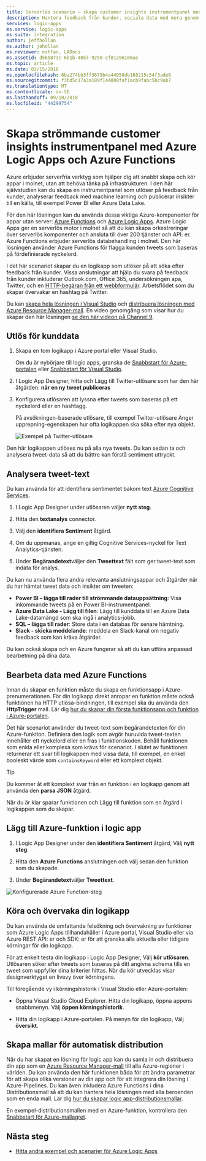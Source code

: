```yaml
---
title: Serverlös scenario – skapa customer insights instrumentpanel med Azure-tjänster | Microsoft Docs
description: Hantera feedback från kunder, sociala data med mera genom att skapa en kund-instrumentpanel med Azure Logic Apps och Azure Functions
services: logic-apps
ms.service: logic-apps
ms.suite: integration
author: jeffhollan
ms.author: jehollan
ms.reviewer: estfan, LADocs
ms.assetid: d565873c-6b1b-4057-9250-cf81a96180ae
ms.topic: article
ms.date: 03/15/2018
ms.openlocfilehash: 6ba274bb3ff3679b4a44950db168215c54f3ade6
ms.sourcegitcommit: f3bd5c17a3a189f144008faf1acb9fabc5bc9ab7
ms.translationtype: MT
ms.contentlocale: sv-SE
ms.lasthandoff: 09/10/2018
ms.locfileid: "44299754"
---
```

# <a name="create-streaming-customer-insights-dashboard-with-azure-logic-apps-and-azure-functions"></a>Skapa strömmande customer insights instrumentpanel med Azure Logic Apps och Azure Functions

Azure erbjuder serverfria verktyg som hjälper dig att snabbt skapa och kör appar i molnet, utan att behöva tänka på infrastrukturen. I den här självstudien kan du skapa en instrumentpanel som utlöser på feedback från kunder, analyserar feedback med machine learning och publicerar insikter till en källa, till exempel Power BI eller Azure Data Lake.

För den här lösningen kan du använda dessa viktiga Azure-komponenter för appar utan server: [Azure Functions](https://azure.microsoft.com/services/functions/) och [Azure Logic Apps](https://azure.microsoft.com/services/logic-apps/).
Azure Logic Apps ger en serverlös motor i molnet så att du kan skapa orkestreringar över serverlös komponenter och ansluta till över 200 tjänster och API: er. Azure Functions erbjuder serverlös databehandling i molnet. Den här lösningen använder Azure Functions för flagga kunden tweets som baseras på fördefinierade nyckelord.

I det här scenariot skapar du en logikapp som utlöser på att söka efter feedback från kunder. Vissa anslutningar att hjälp du svara på feedback från kunder inkluderar Outlook.com, Office 365, undersökningen apa, Twitter, och en [HTTP-begäran från ett webbformulär](https://blogs.msdn.microsoft.com/logicapps/2017/01/30/calling-a-logic-app-from-an-html-form/). Arbetsflödet som du skapar övervakar en hashtag på Twitter.

Du kan [skapa hela lösningen i Visual Studio](../logic-apps/quickstart-create-logic-apps-with-visual-studio.md) och [distribuera lösningen med Azure Resource Manager-mall](../logic-apps/logic-apps-create-deploy-template.md). En video genomgång som visar hur du skapar den här lösningen [se den här videon på Channel 9](http://aka.ms/logicappsdemo). 

## <a name="trigger-on-customer-data"></a>Utlös för kunddata

1. Skapa en tom logikapp i Azure portal eller Visual Studio. 

   Om du är nybörjare till logic apps, granska de [Snabbstart för Azure-portalen](../logic-apps/quickstart-create-first-logic-app-workflow.md) eller [Snabbstart för Visual Studio](../logic-apps/quickstart-create-logic-apps-with-visual-studio.md).

2. I Logic App Designer, hitta och Lägg till Twitter-utlösare som har den här åtgärden: **när en ny tweet publiceras**

3. Konfigurera utlösaren att lyssna efter tweets som baseras på ett nyckelord eller en hashtagg.

   På avsökningen-baserade utlösare, till exempel Twitter-utlösare Anger upprepning-egenskapen hur ofta logikappen ska söka efter nya objekt.

   ![Exempel på Twitter-utlösare][1]

Den här logikappen utlöses nu på alla nya tweets. Du kan sedan ta och analysera tweet-data så att du bättre kan förstå sentiment uttryckt. 

## <a name="analyze-tweet-text"></a>Analysera tweet-text

Du kan använda för att identifiera sentimentet bakom text [Azure Cognitive Services](https://azure.microsoft.com/services/cognitive-services/).

1. I Logic App Designer under utlösaren väljer **nytt steg**.

2. Hitta den **textanalys** connector.

3. Välj den **identifiera Sentiment** åtgärd.

4. Om du uppmanas, ange en giltig Cognitive Services-nyckel för Text Analytics-tjänsten.

5. Under **Begärandetext**väljer den **Tweettext** fält som ger tweet-text som indata för analys.

Du kan nu använda flera andra relevanta anslutningsappar och åtgärder när du har hämtat tweet data och insikter om tweeten:

* **Power BI – lägga till rader till strömmande datauppsättning**: Visa inkommande tweets på en Power BI-instrumentpanel.
* **Azure Data Lake - Lägg till filen**: Lägg till kunddata till en Azure Data Lake-datamängd som ska ingå i analytics-jobb.
* **SQL – lägga till rader**: Store data i en databas för senare hämtning.
* **Slack - skicka meddelande**: meddela en Slack-kanal om negativ feedback som kan kräva åtgärder.

Du kan också skapa och en Azure fungerar så att du kan utföra anpassad bearbetning på dina data. 

## <a name="process-data-with-azure-functions"></a>Bearbeta data med Azure Functions

Innan du skapar en funktion måste du skapa en funktionsapp i Azure-prenumerationen. För din logikapp direkt anropar en funktion måste också funktionen ha HTTP utlösa-bindningen, till exempel ska du använda den **HttpTrigger** mall. Lär dig [hur du skapar din första funktionsapp och funktion i Azure-portalen](../azure-functions/functions-create-first-azure-function-azure-portal.md).

Det här scenariot använder du tweet-text som begärandetexten för din Azure-funktion. Definiera den logik som avgör huruvida tweet-texten innehåller ett nyckelord eller en fras i funktionskoden. Behåll funktionen som enkla eller komplexa som krävs för scenariot.
I slutet av funktionen returnerar ett svar till logikappen med vissa data, till exempel, en enkel booleskt värde som `containsKeyword` eller ett komplext objekt.

> [!TIP]
> Du kommer åt ett komplext svar från en funktion i en logikapp genom att använda den **parsa JSON** åtgärd.

När du är klar sparar funktionen och Lägg till funktion som en åtgärd i logikappen som du skapar.

## <a name="add-azure-function-to-logic-app"></a>Lägg till Azure-funktion i logic app

1. I Logic App Designer under den **identifiera Sentiment** åtgärd, Välj **nytt steg**.

2. Hitta den **Azure Functions** anslutningen och välj sedan den funktion som du skapade.

3. Under **Begärandetext**väljer **Tweettext**.

![Konfigurerade Azure Function-steg][2]

## <a name="run-and-monitor-your-logic-app"></a>Köra och övervaka din logikapp

Du kan använda de omfattande felsökning och övervakning av funktioner som Azure Logic Apps tillhandahåller i Azure portal, Visual Studio eller via Azure REST API: er och SDK: er för att granska alla aktuella eller tidigare körningar för din logikapp.

För att enkelt testa din logikapp i Logic App Designer, Välj **kör utlösaren**. Utlösaren söker efter tweets som baseras på ditt angivna schema tills en tweet som uppfyller dina kriterier hittas. När du kör utvecklas visar designverktyget en livevy över körningens.

Till föregående vy i körningshistorik i Visual Studio eller Azure-portalen: 

* Öppna Visual Studio Cloud Explorer. Hitta din logikapp, öppna appens snabbmenyn. Välj **öppen körningshistorik**.

* Hitta din logikapp i Azure-portalen. På menyn för din logikapp, Välj **översikt**. 

## <a name="create-automated-deployment-templates"></a>Skapa mallar för automatisk distribution

När du har skapat en lösning för logic app kan du samla in och distribuera din app som en [Azure Resource Manager-mall](../azure-resource-manager/resource-group-overview.md#template-deployment) till alla Azure-regioner i världen. Du kan använda den här funktionen båda för att ändra parametrar för att skapa olika versioner av din app och för att integrera din lösning i Azure-Pipelines. Du kan även inkludera Azure Functions i dina Distributionsmall så att du kan hantera hela lösningen med alla beroenden som en enda mall. Lär dig [hur du skapar logic app-distributionsmallar](../logic-apps/logic-apps-create-deploy-template.md).

En exempel-distributionsmallen med en Azure-funktion, kontrollera den [Snabbstart för Azure-mallagret](https://github.com/Azure/azure-quickstart-templates/tree/master/101-function-app-create-dynamic).

## <a name="next-steps"></a>Nästa steg

* [Hitta andra exempel och scenarier för Azure Logic Apps](logic-apps-examples-and-scenarios.md)

<!-- Image References -->
[1]: ./media/logic-apps-scenario-social-serverless/twitter.png
[2]: ./media/logic-apps-scenario-social-serverless/function.png